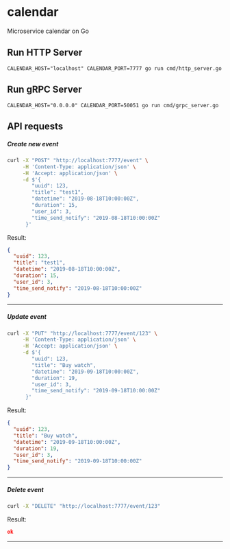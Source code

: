 # calendar
Microservice calendar on Go

## Run HTTP Server

```
CALENDAR_HOST="localhost" CALENDAR_PORT=7777 go run cmd/http_server.go
```

## Run gRPC Server
```
CALENDAR_HOST="0.0.0.0" CALENDAR_PORT=50051 go run cmd/grpc_server.go
```

## API requests

##### Create new event

```bash
curl -X "POST" "http://localhost:7777/event" \
     -H 'Content-Type: application/json' \
     -H 'Accept: application/json' \
     -d $'{
        "uuid": 123,
        "title": "test1",
        "datetime": "2019-08-18T10:00:00Z",
        "duration": 15,
        "user_id": 3,
        "time_send_notify": "2019-08-18T10:00:00Z"
      }'
```

Result:

```json
{
  "uuid": 123,
  "title": "test1",
  "datetime": "2019-08-18T10:00:00Z",
  "duration": 15,
  "user_id": 3,
  "time_send_notify": "2019-08-18T10:00:00Z"
}
```
---

##### Update event

```bash
curl -X "PUT" "http://localhost:7777/event/123" \
     -H 'Content-Type: application/json' \
     -H 'Accept: application/json' \
     -d $'{
        "uuid": 123,
        "title": "Buy watch",
        "datetime": "2019-09-18T10:00:00Z",
        "duration": 19,
        "user_id": 3,
        "time_send_notify": "2019-09-18T10:00:00Z"
      }'
```

Result:

```json
{
  "uuid": 123,
  "title": "Buy watch",
  "datetime": "2019-09-18T10:00:00Z",
  "duration": 19,
  "user_id": 3,
  "time_send_notify": "2019-09-18T10:00:00Z"
}
```
---


##### Delete event

```bash
curl -X "DELETE" "http://localhost:7777/event/123"
```

Result:

```json
ok
```
---

